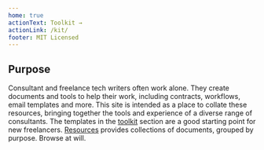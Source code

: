 ```yaml
---
home: true
actionText: Toolkit →
actionLink: /kit/
footer: MIT Licensed
---
```


## Purpose

Consultant and freelance tech writers often work alone. They create documents and tools to help their work, including contracts, workflows, email templates and more. This site is intended as a place to collate these resources, bringing together the tools and experience of a diverse range of consultants. The templates in the [toolkit](kit/index.md) section are a good starting point for new freelancers. [Resources](resources/index.md) provides collections of documents, grouped by purpose. Browse at will.